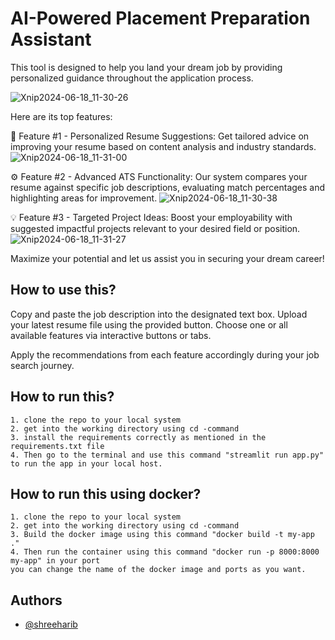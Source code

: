 
# AI-Powered Placement Preparation Assistant

This tool is designed to help you land your dream job by providing personalized guidance throughout the application process.

![Xnip2024-06-18_11-30-26](https://github.com/shreeharib/jobassistantai/assets/107598445/64226f69-2119-4b68-b7f8-372c7366f0f4)

Here are its top features:

📄 Feature #1 - Personalized Resume Suggestions: Get tailored advice on improving your resume based on content analysis and industry standards.
![Xnip2024-06-18_11-31-00](https://github.com/shreeharib/jobassistantai/assets/107598445/db7b5286-ae77-4377-b58e-4217c48821c6)


⚙️ Feature #2 - Advanced ATS Functionality: Our system compares your resume against specific job descriptions, evaluating match percentages and highlighting areas for improvement.
![Xnip2024-06-18_11-30-38](https://github.com/shreeharib/jobassistantai/assets/107598445/684d811f-11e4-4762-a3e5-305372a93a58)

💡 Feature #3 - Targeted Project Ideas: Boost your employability with suggested impactful projects relevant to your desired field or position.
![Xnip2024-06-18_11-31-27](https://github.com/shreeharib/jobassistantai/assets/107598445/f410c54a-e955-4881-a33e-ff0a6ea7d5a8)

Maximize your potential and let us assist you in securing your dream career!


## How to use this?

Copy and paste the job description into the designated text box.
Upload your latest resume file using the provided button.
Choose one or all available features via interactive buttons or tabs.

Apply the recommendations from each feature accordingly during your job search journey.
## How to run this?

    1. clone the repo to your local system
    2. get into the working directory using cd -command
    3. install the requirements correctly as mentioned in the requirements.txt file
    4. Then go to the terminal and use this command "streamlit run app.py" to run the app in your local host.


## How to run this using docker?

    1. clone the repo to your local system
    2. get into the working directory using cd -command
    3. Build the docker image using this command "docker build -t my-app ."
    4. Then run the container using this command "docker run -p 8000:8000 my-app" in your port 
    you can change the name of the docker image and ports as you want.
## Authors

- [@shreeharib](https://www.github.com/shreeharib)

